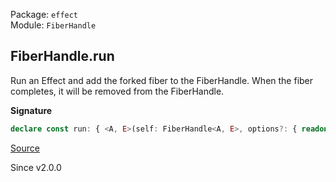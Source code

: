 Package: `effect`<br />
Module: `FiberHandle`<br />

## FiberHandle.run

Run an Effect and add the forked fiber to the FiberHandle.
When the fiber completes, it will be removed from the FiberHandle.

**Signature**

```ts
declare const run: { <A, E>(self: FiberHandle<A, E>, options?: { readonly onlyIfMissing?: boolean; readonly propagateInterruption?: boolean | undefined; }): <R, XE extends E, XA extends A>(effect: Effect.Effect<XA, XE, R>) => Effect.Effect<Fiber.RuntimeFiber<XA, XE>, never, R>; <A, E, R, XE extends E, XA extends A>(self: FiberHandle<A, E>, effect: Effect.Effect<XA, XE, R>, options?: { readonly onlyIfMissing?: boolean; readonly propagateInterruption?: boolean | undefined; }): Effect.Effect<Fiber.RuntimeFiber<XA, XE>, never, R>; }
```

[Source](https://github.com/Effect-TS/effect/tree/main/packages/effect/src/FiberHandle.ts#L344)

Since v2.0.0